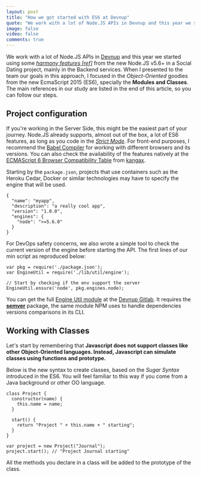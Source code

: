 ```yaml
---
layout: post
title: "How we got started with ES6 at Devnup"
quote: "We work with a lot of Node.JS APIs in Devnup and this year we started using some harmony features from the new Node.JS v5.6+ in a Social Dating project, mainly in the Backend services. When I presented to the team our goals in this approach, I focused in the Object-Oriented goodies from the new EcmaScript 2015 (ES6), specially the Modules and Classes."
image: false
video: false
comments: true
---
```


We work with a lot of Node.JS APIs in [Devnup](https://devnup.solutions) and this year we started using some [*harmony features [ref]*](#) from the new Node.JS v5.6+ in a Social Dating project, mainly in the Backend services. When I presented to the team our goals in this approach, I focused in the *Object-Oriented* goodies from the new EcmaScript 2015 (ES6), specially the **Modules and Classes**. The main references in our study are listed in the end of this article, so you can follow our steps.

## Project configuration

If you're working in the Server Side, this might be the easiest part of your journey. Node.JS already supports, almost out of the box, a lot of ES6 features, as long as you code in the [*Strict Mode*](). For front-end purposes, I recommend the [Babel Compiler](https://babeljs.io/) for working with different browsers and its versions. You can also check the availability of the features natively at the [ECMAScript 6 Browser Compatibility Table](http://kangax.github.io/compat-table/es6/) from [kangax](https://kangax.github.io).

Starting by the ```package.json```, projects that use containers such as the Heroku Cedar, Docker or similar technologies may have to specify the engine that will be used.

```
{
  "name": "myapp",
  "description": "a really cool app",
  "version": "1.0.0",
  "engines": {
    "node": ">=5.6.0"
  }
}
```

For DevOps safety concerns, we also wrote a simple tool to check the current version of the engine before starting the API. The first lines of our min script as reproduced below:


```
var pkg = require('./package.json');
var EngineUtil = require('./lib/util/engine');

// Start by checking if the env support the server
EngineUtil.ensure('node', pkg.engines.node);
```

You can get the full [Engine Util module]() at the [Devnup Gitlab](http://gitlab.devnup.com/public). It requires the **[semver](https://npmjs.org/package/semver)** package, the same module NPM uses to handle dependencies versions comparisons in its CLI.

## Working with Classes

Let's start by remembering that **Javascript does not support classes like other Object-Oriented languages. Instead, Javascript can simulate classes using functions and prototype.**

Below is the new syntax to create classes, based on the *Sugar Syntax* introduced in the ES6. You will feel familiar to this way if you come from a Java background or other OO language.

```
class Project {
  constructor(name) {
    this.name = name;
  }

  start() {
    return "Project " + this.name + " starting";
  }
}

var project = new Project("Journal");
project.start(); // "Project Journal starting"
```

All the methods you declare in a class will be added to the prototype of the class.
